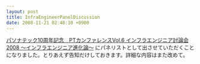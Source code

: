 ```yaml
---
layout: post
title: InfraEngineerPanelDiscussion
date: 2008-11-21 02:48:10 +0900
---
```



[パソナテック10周年記念　PTカンファレンスVol.6 インフラエンジニア討論会2008 ～インフラエンジニア進化論～](http://www.pasonatech.co.jp/event/index.jsp?no=1137) にパネリストとして出させていただくことになりました。とりあえず告知だけしておきます。詳細な内容はまた改めて。
